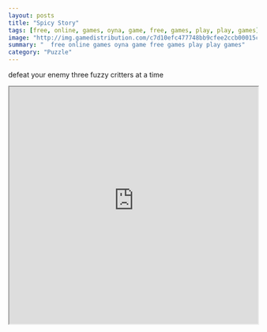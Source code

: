 ```yaml
---
layout: posts
title: "Spicy Story"
tags: [free, online, games, oyna, game, free, games, play, play, games]
image: "http://img.gamedistribution.com/c7d10efc477748bb9cfee2ccb00015cd.jpg"
summary: "  free online games oyna game free games play play games"
category: "Puzzle"
---
```


defeat your enemy three fuzzy critters at a time

<iframe width="100%" height="480px;" src="http://flash.gamedistribution.com?game=c7d10efc477748bb9cfee2ccb00015cd"></iframe>